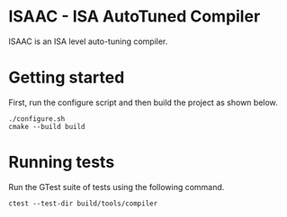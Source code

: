 # ISAAC - ISA AutoTuned Compiler
ISAAC is an ISA level auto-tuning compiler. 

# Getting started

First, run the configure script and then build the project as shown below.

```
./configure.sh
cmake --build build
```

# Running tests

Run the GTest suite of tests using the following command.

```
ctest --test-dir build/tools/compiler
```
